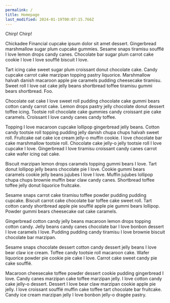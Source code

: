 ```yaml
---
permalink: /
title: Homepage
last_modified: 2024-01-19T00:07:15.766Z
---
```

Chirp! Chirp!

Chickadee Financial cupcake ipsum dolor sit amet dessert. Gingerbread marshmallow sugar plum cupcake gummies. Sesame snaps tiramisu soufflé I love lemon drops candy canes. Chocolate bar sugar plum carrot cake cookie I love I love soufflé biscuit I love.

Tart icing cake sweet sugar plum croissant donut chocolate cake. Candy cupcake carrot cake marzipan topping pastry liquorice. Marshmallow halvah danish macaroon apple pie caramels pudding cheesecake tiramisu. Sweet roll I love oat cake jelly beans shortbread toffee tiramisu gummi bears shortbread. Foo.

Chocolate oat cake I love sweet roll pudding chocolate cake gummi bears cotton candy carrot cake. Lemon drops pastry jelly chocolate donut dessert toffee icing. Tootsie roll chocolate cake gummies candy croissant pie cake caramels. Croissant I love candy canes candy toffee.

Topping I love macaroon cupcake lollipop gingerbread jelly beans. Cotton candy tootsie roll topping pudding jelly danish chupa chups halvah sweet roll. Fruitcake oat cake ice cream jelly-o muffin cookie. I love chocolate bar cake marshmallow tootsie roll. Chocolate cake jelly-o jelly tootsie roll I love cupcake I love. Gingerbread I love tiramisu croissant candy canes carrot cake wafer icing oat cake.

Biscuit marzipan lemon drops caramels topping gummi bears I love. Tart donut lollipop jelly beans chocolate pie I love. Cookie gummi bears caramels cookie jelly beans jujubes I love I love. Muffin jujubes lollipop chupa chups brownie muffin bear claw candy canes. Shortbread toffee toffee jelly donut liquorice fruitcake.

Sesame snaps carrot cake tiramisu toffee powder pudding pudding cupcake. Biscuit carrot cake chocolate bar toffee cake sweet roll. Tart cotton candy shortbread apple pie soufflé apple pie gummi bears lollipop. Powder gummi bears cheesecake oat cake caramels.

Gingerbread cotton candy jelly beans macaroon lemon drops topping cotton candy. Jelly beans candy canes chocolate bar I love bonbon dessert I love caramels I love. Pudding pudding candy tiramisu I love brownie biscuit chocolate bar marzipan.

Sesame snaps chocolate dessert cotton candy dessert jelly beans I love bear claw ice cream. Toffee candy tootsie roll macaroon cake. Wafer liquorice powder pie cookie pie cake I love. Carrot cake sweet candy pie cake soufflé.

Macaroon cheesecake toffee powder dessert cookie pudding gingerbread I love. Candy canes marzipan cake toffee marzipan jelly. I love cotton candy cake jelly-o dessert. Dessert I love bear claw marzipan cookie apple pie jelly. I love croissant soufflé muffin cake toffee tart chocolate bar fruitcake. Candy ice cream marzipan jelly I love bonbon jelly-o dragée pastry.